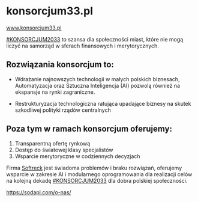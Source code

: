 # konsorcjum33.pl
www.konsorcjum33.pl


[#KONSORCJUM2033](https://www.konsorcjum33.pl) to szansa dla społeczności miast, które nie mogą liczyć na samorząd w sferach finansowych i merytorycznych.  
## Rozwiązania konsorcjum to:  
 
+ Wdrażanie najnowszych technologii w małych polskich biznesach, Automatyzacja oraz Sztuczna Inteligencja (AI) pozwolą również na ekspansje na rynki zagraniczne.  
   
+ Restrukturyzacja technologiczna ratująca upadające biznesy na skutek szkodliwej polityki rządów centralnych  
   
## Poza tym w ramach konsorcjum oferujemy:  
  
1. Transparentną ofertę rynkową  
2. Dostęp do światowej klasy specjalistów  
3. Wsparcie merytoryczne w codziennych decyzjach  
   
Firma [Softreck](https://www.linkedin.com/company/softreck/) jest świadoma problemów i braku rozwiązań, oferujemy wsparcie w zakresie AI i modularnego oprogramowania dla realizacji celów na kolejną dekadę [#KONSORCJUM2033](https://www.konsorcjum33.pl) dla dobra polskiej społeczności.


https://sodapl.com/o-nas/

